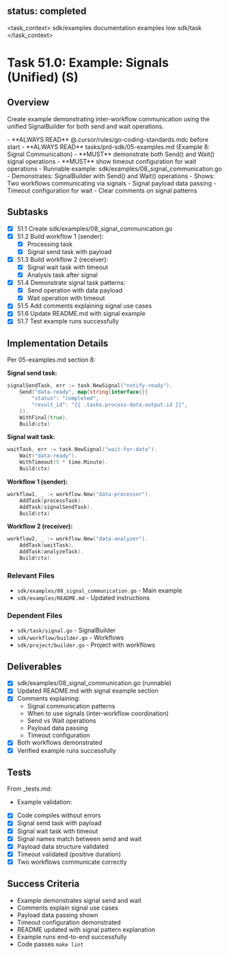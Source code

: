 ## status: completed

<task_context>
<domain>sdk/examples</domain>
<type>documentation</type>
<scope>examples</scope>
<complexity>low</complexity>
<dependencies>sdk/task</dependencies>
</task_context>

# Task 51.0: Example: Signals (Unified) (S)

## Overview

Create example demonstrating inter-workflow communication using the unified SignalBuilder for both send and wait operations.

<critical>
- **ALWAYS READ** @.cursor/rules/go-coding-standards.mdc before start
- **ALWAYS READ** tasks/prd-sdk/05-examples.md (Example 8: Signal Communication)
- **MUST** demonstrate both Send() and Wait() signal operations
- **MUST** show timeout configuration for wait operations
</critical>

<requirements>
- Runnable example: sdk/examples/08_signal_communication.go
- Demonstrates: SignalBuilder with Send() and Wait() operations
- Shows: Two workflows communicating via signals
- Signal payload data passing
- Timeout configuration for wait
- Clear comments on signal patterns
</requirements>

## Subtasks

- [x] 51.1 Create sdk/examples/08_signal_communication.go
- [x] 51.2 Build workflow 1 (sender):
  - [x] Processing task
  - [x] Signal send task with payload
- [x] 51.3 Build workflow 2 (receiver):
  - [x] Signal wait task with timeout
  - [x] Analysis task after signal
- [x] 51.4 Demonstrate signal task patterns:
  - [x] Send operation with data payload
  - [x] Wait operation with timeout
- [x] 51.5 Add comments explaining signal use cases
- [x] 51.6 Update README.md with signal example
- [x] 51.7 Test example runs successfully

## Implementation Details

Per 05-examples.md section 8:

**Signal send task:**
```go
signalSendTask, err := task.NewSignal("notify-ready").
    Send("data-ready", map[string]interface{}{
        "status": "completed",
        "result_id": "{{ .tasks.process-data.output.id }}",
    }).
    WithFinal(true).
    Build(ctx)
```

**Signal wait task:**
```go
waitTask, err := task.NewSignal("wait-for-data").
    Wait("data-ready").
    WithTimeout(5 * time.Minute).
    Build(ctx)
```

**Workflow 1 (sender):**
```go
workflow1, _ := workflow.New("data-processor").
    AddTask(processTask).
    AddTask(signalSendTask).
    Build(ctx)
```

**Workflow 2 (receiver):**
```go
workflow2, _ := workflow.New("data-analyzer").
    AddTask(waitTask).
    AddTask(analyzeTask).
    Build(ctx)
```

### Relevant Files

- `sdk/examples/08_signal_communication.go` - Main example
- `sdk/examples/README.md` - Updated instructions

### Dependent Files

- `sdk/task/signal.go` - SignalBuilder
- `sdk/workflow/builder.go` - Workflows
- `sdk/project/builder.go` - Project with workflows

## Deliverables

- [x] sdk/examples/08_signal_communication.go (runnable)
- [x] Updated README.md with signal example section
- [x] Comments explaining:
  - Signal communication patterns
  - When to use signals (inter-workflow coordination)
  - Send vs Wait operations
  - Payload data passing
  - Timeout configuration
- [x] Both workflows demonstrated
- [x] Verified example runs successfully

## Tests

From _tests.md:

- Example validation:
- [x] Code compiles without errors
- [x] Signal send task with payload
- [x] Signal wait task with timeout
- [x] Signal names match between send and wait
- [x] Payload data structure validated
- [x] Timeout validated (positive duration)
- [x] Two workflows communicate correctly

## Success Criteria

- Example demonstrates signal send and wait
- Comments explain signal use cases
- Payload data passing shown
- Timeout configuration demonstrated
- README updated with signal pattern explanation
- Example runs end-to-end successfully
- Code passes `make lint`
